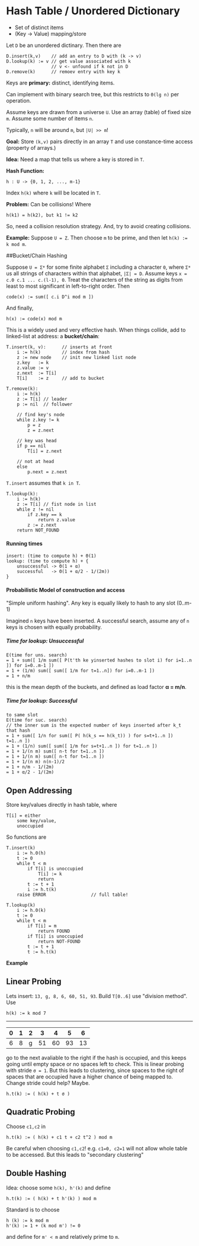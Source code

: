 # Hash Table / Unordered Dictionary

- Set of distinct items
- (Key -> Value) mapping/store

Let `D` be an unordered dictinary. Then there are
    
    D.insert(k,v)    // add an entry to D with (k -> v)
    D.lookup(k) := v // get value associated with k
                     // v <- unfound if k not in D
    D.remove(k)      // remoev entry with key k

Keys are **primary:** distinct, identifying items.

Can implement with binary search tree, but this restricts to `Θ(lg n)` per operation.

Assume keys are drawn from a universe `U`. Use an array (table) of fixed size `m`. Assume some number of items `n`.

Typically, `n` will be around `m`, but `|U| >> m`!

**Goal:** Store `(k,v)` pairs directly in an array `T` and use constance-time access (property of arrays.)

**Idea:** Need a map that tells us where a key is stored in `T`.

**Hash Function:**
    
    h : U -> {0, 1, 2, ..., m-1}

Index `h(k)` where `k` will be located in `T`.

**Problem:** Can be collisions! Where

    h(k1) = h(k2), but k1 != k2

So, need a collision resolution strategy. And, try to avoid creating collisions.

**Example:** Suppose `U = Z`. Then choose `m` to be prime, and then let `h(k) := k mod m`.

##Bucket/Chain Hashing

Suppose `U = Σ*` for some finite alphabet `Σ` including a character `0`, where `Σ*` us all strings of characters within that alphabet, `|Σ| = D`. Assume keys `x = c.0 c.1 ... c.(l-1), 0`. Treat the characters of the string as digits from least to most significant in left-to-right order. Then

    code(x) := sum([ c.i D^i mod m ])

And finally,

    h(x) := code(x) mod m

This is a widely used and very effective hash. When things collide, add to linked-list at address: a **bucket/chain**:
    
    T.insert(k, v):      // inserts at front
        i := h(k)        // index from hash
        z := new node    // init new linked list node
        z.key   := k
        z.value := v
        z.next  := T[i]
        T[i]    := z     // add to bucket

    T.remove(k):
        i := h(k)
        z := T[i] // leader
        p := nil  // follower
        
        // find key's node
        while z.key != k
            p = z
            z = z.next
        
        // key was head
        if p == nil 
            T[i] = z.next
        
        // not at head
        else        
            p.next = z.next

`T.insert` assumes that `k in T`.

    T.lookup(k):
        i := h(k)
        z := T[i] // fist node in list
        while z != nil
            if z.key == k
                return z.value
            z := z.next
        return NOT_FOUND

#### Running times
    
    insert: (time to compute h) + Θ(1)
    lookup: (time to compute h) + {
        unsuccessful -> Θ(1 + α)
        successful   -> Θ(1 + α/2 - 1/(2m))
    }

#### Probabilistic Model of construction and access

"Simple uniform hashing". Any key is equally likely to hash to any slot (0..m-1)

Imagined `n` keys have been inserted. A successful search, assume any of `n` keys is chosen with equally probability.

##### Time for lookup: Unsuccessful

    E(time for uns. search)
    = 1 + sum([ 1/m sum([ P(t'th ke yinserted hashes to slot i) for i=1..n ]) for i=0..m-1 ])
    = 1 + (1/m) sum([ sum([ 1/m for t=1..n]) for i=0..m-1 ])
    = 1 + n/m

this is the mean depth of the buckets, and defined as load factor **α = m/n**.

##### Time for lookup: Successful

    to same slot
    E(time for suc. search)
    // the inner sum is the expected number of keys inserted after k_t that hash 
    = 1 + sum([ 1/n for sum([ P( h(k_s == h(k_t)) ) for s=t+1..n ])  t=1..n ])
    = 1 + (1/n) sum([ sum([ 1/m for s=t+1..n ]) for t=1..n ])
    = 1 + 1/(n m) sum([ n-t for t=1..n ])
    = 1 + 1/(n m) sum([ n-t for t=1..n ])
    = 1 + 1/(n m) n(n-1)/2
    = 1 + n/m - 1/(2m)
    = 1 + α/2 - 1/(2m)

## Open Addressing

Store key/values directly in hash table, where

    T[i] = either
        some key/value,
        unoccupied

So functions are

    T.insert(k)
        i := h.0(h)
        t := 0
        while t < m 
            if T[i] is unoccupied
                T[i] := k
                return
            t := t + 1
            i := h.t(k)
        raise ERROR                 // full table!

    T.lookup(k)
        i := h.0(k)
        t := 0
        while t < m
            if T[i] = m
                return FOUND
            if T[i] is unoccupied
                return NOT-FOUND
            t := t + 1
            t := h.t(k)

**Example**

## Linear Probing

Lets insert: `13, g, 8, 6, 60, 51, 93`. Build `T[0..6]` use "division method". Use

    h(k) := k mod 7

---
| 0 | 1 | 2 | 3 | 4 | 5 | 6 |
|---|---|---|---|---|---|---|
| 6 | 8 | g | 51| 60| 93| 13|

go to the next avaliable to the right if the hash is occupied, and this keeps going until empty space or no spaces left to check. This is linear probing with stride `σ = 1`. But this leads to clustering, since spaces to the right of spaces that are occupied have a higher chance of being mapped to. Change stride could help? Maybe.

    h.t(k) := ( h(k) + t σ )

## Quadratic Probing

Choose `c1,c2` in

    h.t(k) := ( h(k) + c1 t + c2 t^2 ) mod m

Be careful when choosing `c1,c2`! e.g. `c1=0, c2=1` will not allow whole table to be accessed. But this leads to "secondary clustering"

## Double Hashing

Idea: choose some `h(k), h'(k)` and define

    h.t(k) := ( h(k) + t h'(k) ) mod m

Standard is to choose

    h (k) := k mod m
    h'(k) := 1 + (k mod m') != 0

and define for `m' < m` and relatively prime to `m`.